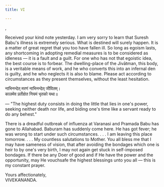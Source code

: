 ```yaml
---
title: VI

---
```





  

  
,

Received your kind note yesterday. I am very sorry to learn that Suresh
Babu's illness is extremely serious. What is destined will surely
happen. It is a matter of great regret that you too have fallen ill. So
long as egoism lasts, any shortcoming in adopting remedial measures is
to be considered as idleness — it is a fault and a guilt. For one who
has not that egoistic idea, the best course is to forbear. The
dwelling-place of the Jivātman, this body, is a veritable means of work,
and he who converts this into an infernal den is guilty, and he who
neglects it is also to blame. Please act according to circumstances as
they present themselves, without the least hesitation.

नाभिनन्देत् मरणं नाभिनन्देत् जीवितम्।  
कालमेव प्रतीक्षेत नियमं भृतको यथा॥

— "The highest duty consists in doing the little that lies in one's
power, seeking neither death nor life, and biding one's time like a
servant ready to do any behest."

There is a dreadful outbreak of influenza at Varanasi and Pramada Babu
has gone to Allahabad. Baburam has suddenly come here. He has got fever;
he was wrong to start under such circumstances. . . . I am leaving this
place tomorrow. . . . My countless salutations to Mother. You all bless
me that I may have sameness of vision, that after avoiding the bondages
which one is heir to by one's very birth, I may not again get stuck in
self-imposed bondages. If there be any Doer of good and if He have the
power and the opportunity, may He vouchsafe the highest blessings unto
you all — this is my constant prayer.

Yours affectionately,  
VIVEKANANDA.


